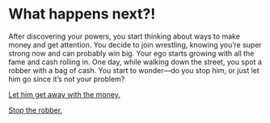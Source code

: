 # What happens next?!

After discovering your powers, you start thinking about ways to make money and get attention. You decide to join wrestling, knowing you’re super strong now and can probably win big. Your ego starts growing with all the fame and cash rolling in. One day, while walking down the street, you spot a robber with a bag of cash. You start to wonder—do you stop him, or just let him go since it’s not your problem?

[Let him get away with the money.](robber-kills-uncle.md)

[Stop the robber.](do-good-things-ending.md)
